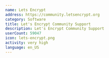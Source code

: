 ```yaml
---
name: Lets Encrypt
address: https://community.letsencrypt.org
category: Software
title: Let's Encrypt Community Support
description: Let's Encrypt Community Support
userCount: 59047
icon: lets-encrypt.png
activity: very high
language: en_US
---
```

